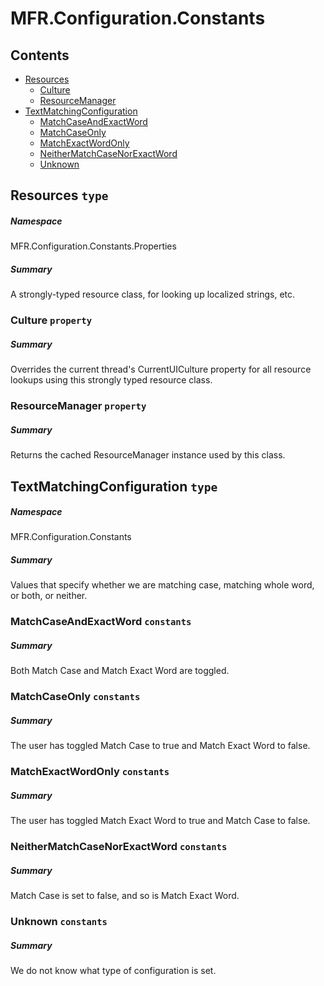 <a name='assembly'></a>
# MFR.Configuration.Constants

## Contents

- [Resources](#T-MFR-Objects-Configuration-Constants-Properties-Resources 'MFR.Configuration.Constants.Properties.Resources')
  - [Culture](#P-MFR-Objects-Configuration-Constants-Properties-Resources-Culture 'MFR.Configuration.Constants.Properties.Resources.Culture')
  - [ResourceManager](#P-MFR-Objects-Configuration-Constants-Properties-Resources-ResourceManager 'MFR.Configuration.Constants.Properties.Resources.ResourceManager')
- [TextMatchingConfiguration](#T-MFR-Objects-Configuration-Constants-TextMatchingConfiguration 'MFR.Configuration.Constants.TextMatchingConfiguration')
  - [MatchCaseAndExactWord](#F-MFR-Objects-Configuration-Constants-TextMatchingConfiguration-MatchCaseAndExactWord 'MFR.Configuration.Constants.TextMatchingConfiguration.MatchCaseAndExactWord')
  - [MatchCaseOnly](#F-MFR-Objects-Configuration-Constants-TextMatchingConfiguration-MatchCaseOnly 'MFR.Configuration.Constants.TextMatchingConfiguration.MatchCaseOnly')
  - [MatchExactWordOnly](#F-MFR-Objects-Configuration-Constants-TextMatchingConfiguration-MatchExactWordOnly 'MFR.Configuration.Constants.TextMatchingConfiguration.MatchExactWordOnly')
  - [NeitherMatchCaseNorExactWord](#F-MFR-Objects-Configuration-Constants-TextMatchingConfiguration-NeitherMatchCaseNorExactWord 'MFR.Configuration.Constants.TextMatchingConfiguration.NeitherMatchCaseNorExactWord')
  - [Unknown](#F-MFR-Objects-Configuration-Constants-TextMatchingConfiguration-Unknown 'MFR.Configuration.Constants.TextMatchingConfiguration.Unknown')

<a name='T-MFR-Objects-Configuration-Constants-Properties-Resources'></a>
## Resources `type`

##### Namespace

MFR.Configuration.Constants.Properties

##### Summary

A strongly-typed resource class, for looking up localized strings, etc.

<a name='P-MFR-Objects-Configuration-Constants-Properties-Resources-Culture'></a>
### Culture `property`

##### Summary

Overrides the current thread's CurrentUICulture property for all
  resource lookups using this strongly typed resource class.

<a name='P-MFR-Objects-Configuration-Constants-Properties-Resources-ResourceManager'></a>
### ResourceManager `property`

##### Summary

Returns the cached ResourceManager instance used by this class.

<a name='T-MFR-Objects-Configuration-Constants-TextMatchingConfiguration'></a>
## TextMatchingConfiguration `type`

##### Namespace

MFR.Configuration.Constants

##### Summary

Values that specify whether we are matching case, matching whole word,
or both, or neither.

<a name='F-MFR-Objects-Configuration-Constants-TextMatchingConfiguration-MatchCaseAndExactWord'></a>
### MatchCaseAndExactWord `constants`

##### Summary

Both Match Case and Match Exact Word are toggled.

<a name='F-MFR-Objects-Configuration-Constants-TextMatchingConfiguration-MatchCaseOnly'></a>
### MatchCaseOnly `constants`

##### Summary

The user has toggled Match Case to true and Match Exact Word to false.

<a name='F-MFR-Objects-Configuration-Constants-TextMatchingConfiguration-MatchExactWordOnly'></a>
### MatchExactWordOnly `constants`

##### Summary

The user has toggled Match Exact Word to true and Match Case to false.

<a name='F-MFR-Objects-Configuration-Constants-TextMatchingConfiguration-NeitherMatchCaseNorExactWord'></a>
### NeitherMatchCaseNorExactWord `constants`

##### Summary

Match Case is set to false, and so is Match Exact Word.

<a name='F-MFR-Objects-Configuration-Constants-TextMatchingConfiguration-Unknown'></a>
### Unknown `constants`

##### Summary

We do not know what type of configuration is set.
